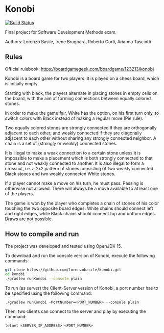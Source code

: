 # Konobi 

[![Build Status](https://travis-ci.com/lorenzobasile/konobi.svg?branch=main)](https://travis-ci.com/lorenzobasile/konobi)

Final project for Software Development Methods exam.

Authors: Lorenzo Basile, Irene Brugnara, Roberto Corti, Arianna Tasciotti

## Rules

Official rulebook: https://boardgamegeek.com/boardgame/123213/konobi

Konobi is a board game for two players. It is played on a chess board, which is initially empty.

Starting with black, the players alternate in placing stones in empty cells on the board, with the aim of forming connections between equally colored stones.

In order to make the game fair, White has the option, on his first turn only, to switch colors with Black instead of making a regular move (Pie rule).

Two equally colored stones are strongly connected if they are orthogonally adjacent to each other, and weakly connected if they are diagonally adjacent to each other without sharing any strongly connected neighbor. A chain is a set of (strongly or weakly) connected stones.

It is illegal to make a weak connection to a certain stone unless it is impossible to make a placement which is both strongly connected to that stone and not weakly connected to another. It is also illegal to form a crosscut, i.e. a 2x2 pattern of stones consisting of two weakly connected Black stones and two weakly connected White stones.

If a player cannot make a move on his turn, he must pass. Passing is otherwise not allowed. There will always be a move available to at least one of the players.

The game is won by the player who completes a chain of stones of his color touching the two opposite board edges: White chains should connect left and right edges, while Black chains should connect top and bottom edges. Draws are not possible.

## How to compile and run

The project was developed and tested using OpenJDK 15.

To download and run the console version of Konobi, execute the following commands:

```bash
git clone https://github.com/lorenzobasile/konobi.git
cd konobi
./gradlew runKonobi --console plain
```

To run (as server) the Client-Server version of Konobi, a port number has to be specified using the following command:

```shell
./gradlew runKonobi -PortNumber=<PORT_NUMBER> --console plain
```

Then, two clients can connect to the server and play by executing the command:

```shell
telnet <SERVER_IP_ADDRESS> <PORT_NUMBER>
```

